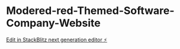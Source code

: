 # Modered-red-Themed-Software-Company-Website

[Edit in StackBlitz next generation editor ⚡️](https://stackblitz.com/~/github.com/Ds-Dev-999/Modered-red-Themed-Software-Company-Website)